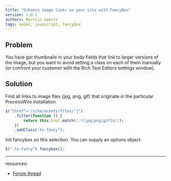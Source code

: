 ```yaml
---
title: "Enhance image links on your site with FancyBox"
version: 1.0.1
authors: Martijn Geerts
tags: modal, javascript, fancybox
---
```


## Problem

You have got thumbnails in your body fields that link to larger versions of the image, but you want to avoid setting a class on each of them manually (or confront your customer with the Rich Text Editors settings window).

## Solution

Find all links to image files (jpg, png, gif) that originate in the particular ProcessWire installation.

```js
$("[href^='/site/assets/files/']")
    .filter(function () {
        return this.href.match(/.*[jpg|png|gif]$/i);
    })
    .addClass("to-fancy");
```

Init fancybox on this selection. You can supply an options object.

```js
$(".to-fancy").fancybox();
```

---

resources:

-   [Forum thread](https://processwire.com/talk/topic/5578-how-to-use-fancybox/?p=73141)
